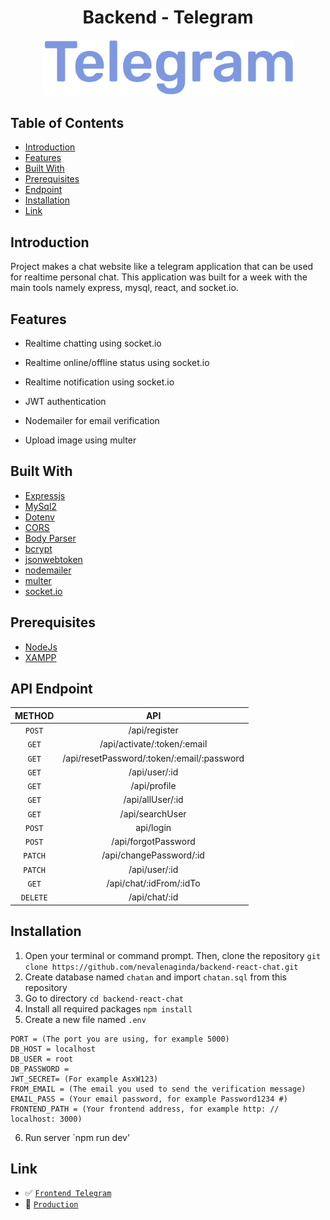 <h1 align="center">Backend - Telegram</h1>
<p align="center">
  <a href="https://chatting-telegram.netlify.app/" target="_blank"><img src="https://github.com/chaerulmarwan20/telegram-app/raw/master/src/assets/screenshots/Telegram.png"  width="400" alt="Telegram" border="0" /></a>
</p>

## Table of Contents

- [Introduction](#introduction)
- [Features](#features)
- [Built With](#built-with)
- [Prerequisites](#prerequisites)
- [Endpoint](#endpoint)
- [Installation](#installation)
- [Link](#link)

## Introduction

Project makes a chat website like a telegram application that can be used for realtime personal chat. This application was built for a week with the main tools namely express, mysql, react, and socket.io.

## Features

- Realtime chatting using socket.io

- Realtime online/offline status using socket.io

- Realtime notification using socket.io

- JWT authentication

- Nodemailer for email verification

- Upload image using multer


## Built With

- [Expressjs]
- [MySql2]
- [Dotenv]
- [CORS]
- [Body Parser]
- [bcrypt]
- [jsonwebtoken]
- [nodemailer]
- [multer]
- [socket.io]

[Expressjs]: https://www.npmjs.com/package/express
[MySql2]: https://www.npmjs.com/package/mysql2
[Dotenv]: https://www.npmjs.com/package/dotenv
[CORS]: https://www.npmjs.com/package/cors
[Body Parser]: https://www.npmjs.com/package/body-parser
[Nodemon]: https://www.npmjs.com/package/nodemon
[bcrypt]: https://www.npmjs.com/package/bcrypt
[jsonwebtoken]: https://www.npmjs.com/package/jsonwebtoken
[socket.io]: https://www.npmjs.com/package/socket.io
[multer]: https://www.npmjs.com/package/multer
[nodemailer]: https://www.npmjs.com/package/nodemailer

## Prerequisites

- [NodeJs](https://nodejs.org/en/download/)
- [XAMPP](https://www.apachefriends.org/index.html)

## API Endpoint

|  METHOD  |                          API                          |
| :------: | :---------------------------------------------------: |
|  `POST`  |                     /api/register                     |
|  `GET`   |           /api/activate/:token/:email                 |
|  `GET`   |    /api/resetPassword/:token/:email/:password         |
|  `GET`   |                    /api/user/:id                      |
|  `GET`   |                     /api/profile                      |
|  `GET`   |                   /api/allUser/:id                    |
|  `GET`   |                    /api/searchUser                    |
|  `POST`  |                        api/login                      |
|  `POST`  |                   /api/forgotPassword                 |
|  `PATCH` |              /api/changePassword/:id                  |
|  `PATCH` |                       /api/user/:id                   |
|  `GET`   |                /api/chat/:idFrom/:idTo                |
|  `DELETE`|                      /api/chat/:id                    |

## Installation

1. Open your terminal or command prompt. Then, clone the repository `git clone https://github.com/nevalenaginda/backend-react-chat.git`
2. Create database named `chatan` and import `chatan.sql` from this repository
3. Go to directory `cd backend-react-chat`
4. Install all required packages `npm install`
5. Create a new file named `.env`
```
PORT = (The port you are using, for example 5000)
DB_HOST = localhost
DB_USER = root
DB_PASSWORD = 
JWT_SECRET= (For example AsxW123)
FROM_EMAIL = (The email you used to send the verification message)
EMAIL_PASS = (Your email password, for example Password1234 #)
FRONTEND_PATH = (Your frontend address, for example http: // localhost: 3000)
```
6. Run server `npm run dev'

## Link

- :white_check_mark: [`Frontend Telegram`](https://github.com/nevalenaginda/frontend-react-chat/)
- :rocket: [`Production`](https://telegram-webku.netlify.app/)
